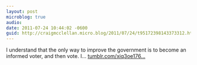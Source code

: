 ```yaml
---
layout: post
microblog: true
audio: 
date: 2011-07-24 10:44:02 -0600
guid: http://craigmcclellan.micro.blog/2011/07/24/t95172398143373312.html
---
```

I understand that the only way to improve the government is to become an informed voter, and then vote. I... [tumblr.com/xiq3oe176...](http://tumblr.com/xiq3oe176g)

